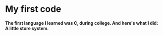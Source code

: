 # My first code

#### The first language I learned was C, during college. And here's what I did: A little store system.
